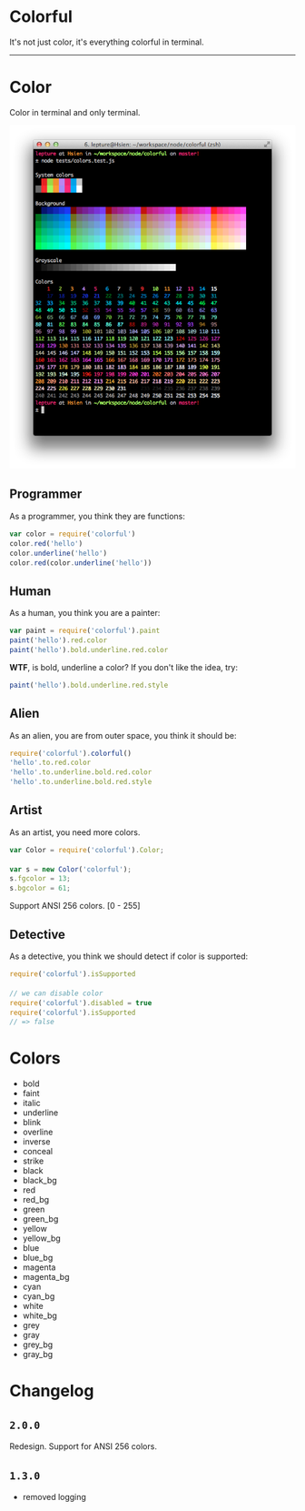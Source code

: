 # Colorful

It's not just color, it's everything colorful in terminal.

---------------------

# Color

Color in terminal and only terminal.

![screen shot](./screen-shot.png)

## Programmer

As a programmer, you think they are functions:

```javascript
var color = require('colorful')
color.red('hello')
color.underline('hello')
color.red(color.underline('hello'))
```

## Human

As a human, you think you are a painter:

```javascript
var paint = require('colorful').paint
paint('hello').red.color
paint('hello').bold.underline.red.color
```

**WTF**, is bold, underline a color? If you don't like the idea, try:

```javascript
paint('hello').bold.underline.red.style
```

## Alien

As an alien, you are from outer space, you think it should be:

```javascript
require('colorful').colorful()
'hello'.to.red.color
'hello'.to.underline.bold.red.color
'hello'.to.underline.bold.red.style
```


## Artist

As an artist, you need more colors.

```javascript
var Color = require('colorful').Color;

var s = new Color('colorful');
s.fgcolor = 13;
s.bgcolor = 61;
```

Support ANSI 256 colors. [0 - 255]

## Detective

As a detective, you think we should detect if color is supported:

```javascript
require('colorful').isSupported

// we can disable color
require('colorful').disabled = true
require('colorful').isSupported
// => false
```

# Colors

- bold
- faint
- italic
- underline
- blink
- overline
- inverse
- conceal
- strike
- black
- black_bg
- red
- red_bg
- green
- green_bg
- yellow
- yellow_bg
- blue
- blue_bg
- magenta
- magenta_bg
- cyan
- cyan_bg
- white
- white_bg
- grey
- gray
- grey_bg
- gray_bg

# Changelog

## `2.0.0`

Redesign. Support for ANSI 256 colors.

## `1.3.0`

- removed logging
